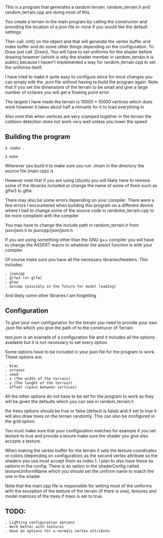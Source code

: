 This is a program that generates a random terrain. random_terrain.h and random_terrain.cpp are doing most of this.

You create a terrain in the main program by calling the constructor and providing the location of a json file or none if you would like the default settings

Then call .init() on the object and that will generate the vertex buffer and index buffer and do some other things depending on the configuration. To Draw just call .Draw(). You will have to set uniforms for the shader before drawing however (which is why the shader member in random_terrain.h is public) because I haven't implemented a way for random_terrain.cpp to set the uniforms itself. 

I have tried to make it quite easy to configure since for most changes you can simply edit the .json file without having to build the program again. Note that if you set the dimensions of the terrain to be small and give a large number of octaves you will get a floating point error

The largest I have made the terrain is 10000 * 10000 vertices which does work however it takes about half a minuete for it to load everything in

Also note that when vertices are very cramped together in the terrain the collision detection does not work very well unless you lower the speed

## Building the program

```
$ cmake .

$ make
```
Wherever you build it to make sure you run ./main in the directory the source file (main.cpp) is

However note that if you are using Ubuntu you will likely have to remove some of the libraries included or change the name of some of them such as glfw3 to glfw.

There may also be some errors depending on your compiler. There were a few errors I encountered when building this program on a different device where I had to change some of the source code in randome_terrain.cpp to be more complient with the compiler

You may have to change the include path in random_terrain.h from json/json.h to jsoncpp/json/json.h

If you are using something other than the GNU g++ compiler you will have to change the ASSERT macro to whatever the assert function is with your compiler 


Of course make sure you have all the necessary libraries/headers.
This includes:


    . jsoncpp
    . glfw3 (or glfw)
    . glew
    . assimp (possibly in the future for model loading)

And likely some other libraries I am forgetting


## Configuration

To give your own configuration for the terrain you need to provide your own .json file which you give the path of to the construcor
of Terrain.

test.json is an example of a configuration file and it includes all the options available but it is not necessary to set every option.

Some options have to be included in your json file for the program to work.
These options are:
    
    . bias
    . octaves
    . seed 
    . x (The width of the terrain)
    . y (The lenght of the terrain)
    . offset (space between vertices)

All the other options do not have to be set for the program to work as they will be given the defaults which you can see in random_terrain.h

the trees options should be true or false (default is false) and if set to true it will also draw trees on the terrain randomly. This can also
be configured in the grid option.


You must make sure that your configuration matches for example if you set texture to true and provide a texure make sure the shader you give also accepts a texture.

When making the vertex buffer for the terrain it sets the texture coordinates or colors (depending on configuration) as the second vertex attribute so the shaders you use must accept
them as index 1. I plan to also have these as options in the config. There is an option in the shaderConfig called textureUniformName which you should set the uniform name to match the one in the shader


Note that the main.cpp file is responsible for setting most of the uniforms with the exception of the texture of the terrain (if there is one),
textures and model matrices of the trees if trees is set to true.



## TODO:
    . Lighting configuration options
    . Work better with textures
    . Have an options for a normals vertex attribute



